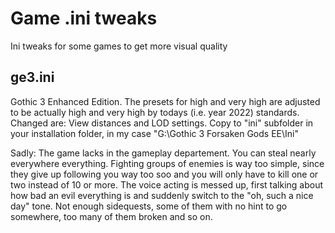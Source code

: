 # Game .ini tweaks
Ini tweaks for some games to get more visual quality

## ge3.ini
Gothic 3 Enhanced Edition. The presets for high and very high are adjusted to be actually high and very high by todays (i.e. year 2022) standards.
Changed are: View distances and LOD settings.
Copy to "ini" subfolder in your installation folder, in my case "G:\Gothic 3 Forsaken Gods EE\Ini"

Sadly: The game lacks in the gameplay departement. You can steal nearly everywhere everything. Fighting groups of enemies is way too simple, since they give up following you way too soo and you will only have to kill one or two instead of 10 or more. The voice acting is messed up, first talking about  how bad an evil everything is and suddenly switch to the "oh, such a nice day" tone. Not enough sidequests, some of them with no hint to go somewhere, too many of them broken and so on.
